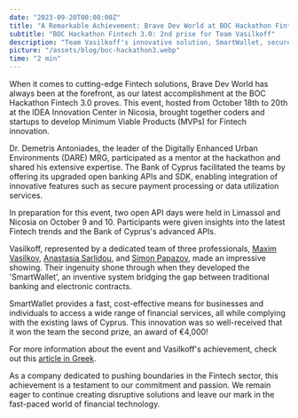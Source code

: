 ```yaml
---
date: "2023-09-20T00:00:00Z"
title: "A Remarkable Achievement: Brave Dev World at BOC Hackathon Fintech 3.0"
subtitle: "BOC Hackathon Fintech 3.0: 2nd prise for Team Vasilkoff"
description: "Team Vasilkoff's innovative solution, SmartWallet, secures the 2nd prize at the prestigious BOC Hackathon Fintech 3.0 event in Cyprus."
picture: "/assets/blog/boc-hackathon3.webp"
time: "2 min"
---
```

When it comes to cutting-edge Fintech solutions, Brave Dev World has always been at the forefront, as our latest accomplishment at the BOC Hackathon Fintech 3.0 proves. This event, hosted from October 18th to 20th at the IDEA Innovation Center in Nicosia, brought together coders and startups to develop Minimum Viable Products (MVPs) for Fintech innovation.

Dr. Demetris Antoniades, the leader of the Digitally Enhanced Urban Environments (DARE) MRG, participated as a mentor at the hackathon and shared his extensive expertise. The Bank of Cyprus facilitated the teams by offering its upgraded open banking APIs and SDK, enabling integration of innovative features such as secure payment processing or data utilization services.

In preparation for this event, two open API days were held in Limassol and Nicosia on October 9 and 10. Participants were given insights into the latest Fintech trends and the Bank of Cyprus's advanced APIs.

Vasilkoff, represented by a dedicated team of three professionals, [Maxim Vasilkov](/team/maxim-vasilkov), [Anastasia Sarlidou](/team/anastasia-sarlidou), and [Simon Papazov](/team/simon-papazov), made an impressive showing. Their ingenuity shone through when they developed the 'SmartWallet', an inventive system bridging the gap between traditional banking and electronic contracts.

SmartWallet provides a fast, cost-effective means for businesses and individuals to access a wide range of financial services, all while complying with the existing laws of Cyprus. This innovation was so well-received that it won the team the second prize, an award of €4,000!

For more information about the event and Vasilkoff's achievement, check out this [article in Greek](https://inbusinessnews.reporter.com.cy/article/2019/10/24/393375/me-epitukhia-kai-phetos-to-boc-hackathon-fintech-30-tes-trapezas-kuprou/).

As a company dedicated to pushing boundaries in the Fintech sector, this achievement is a testament to our commitment and passion. We remain eager to continue creating disruptive solutions and leave our mark in the fast-paced world of financial technology.
